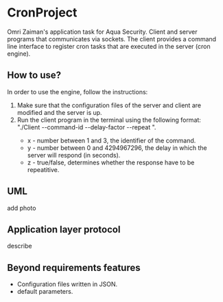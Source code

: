 # CronProject
Omri Zaiman's application task for Aqua Security. Client and server programs that communicates via sockets. The client provides a command line interface to register cron tasks that are executed in the server (cron engine).

## How to use?
In order to use the engine, follow the instructions:
1. Make sure that the configuration files of the server and client are modified and the server is up.
2. Run the client program in the terminal using the following format: "./Client --command-id <x> --delay-factor <y> --repeat <z>".
    * x - number between 1 and 3, the identifier of the command.
    * y - number between 0 and 4294967296, the delay in which the server will respond (in seconds).
    * z - true/false, determines whether the response have to be repeatitive.

## UML
add photo

## Application layer protocol
describe

## Beyond requirements features
* Configuration files written in JSON.
* default parameters.
